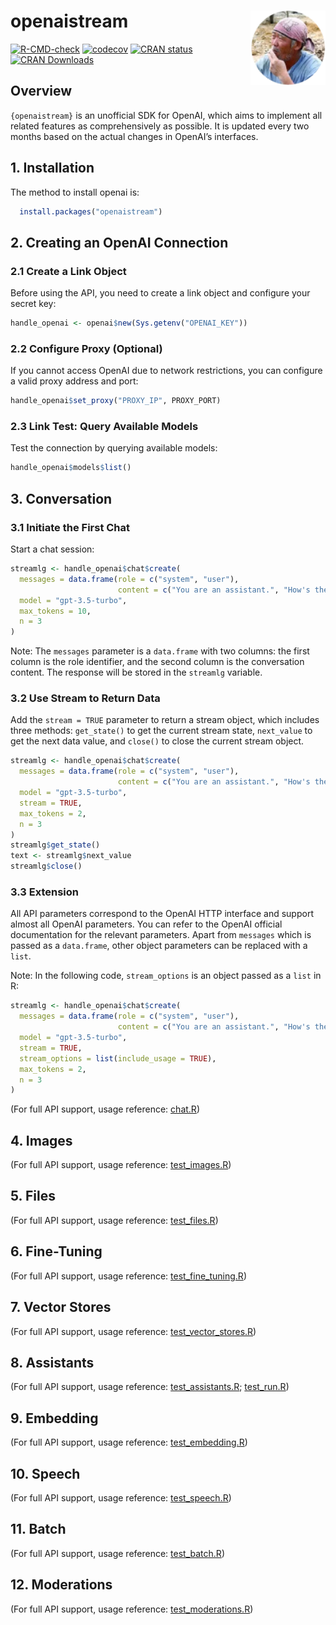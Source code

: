 
# openaistream <img src="man/figures/logo.png" align="right" width="120"/>

<!-- badges: start -->

[![R-CMD-check](https://github.com/libingfei/openaistream/actions/workflows/R-CMD-check.yaml/badge.svg)](https://github.com/libingfei/openaistream/actions/workflows/R-CMD-check.yaml)
[![codecov](https://codecov.io/gh/libingfei/openaistream/graph/badge.svg?token=G8AXF6F4BC)](https://codecov.io/gh/libingfei/openaistream)
[![CRAN
status](https://www.r-pkg.org/badges/version/openaistream)](https://CRAN.R-project.org/package=openaistream)
[![CRAN
Downloads](https://cranlogs.r-pkg.org/badges/grand-total/openaistream?color=brightgreen)](https://cranlogs.r-pkg.org/badges/grand-total/openaistream?color=brightgreen)
<!-- badges: end -->

## Overview

`{openaistream}` is an unofficial SDK for OpenAI, which aims to
implement all related features as comprehensively as possible. It is
updated every two months based on the actual changes in OpenAI’s
interfaces.

## 1. Installation

The method to install openai is:

``` r
  install.packages("openaistream")
```

## 2. Creating an OpenAI Connection

### 2.1 Create a Link Object

Before using the API, you need to create a link object and configure your secret key:

```r
handle_openai <- openai$new(Sys.getenv("OPENAI_KEY"))
```

### 2.2 Configure Proxy (Optional)

If you cannot access OpenAI due to network restrictions, you can configure a valid proxy address and port:

```r
handle_openai$set_proxy("PROXY_IP", PROXY_PORT)
```

### 2.3 Link Test: Query Available Models

Test the connection by querying available models:

```r
handle_openai$models$list()
```

## 3. Conversation

### 3.1 Initiate the First Chat

Start a chat session:

```r
streamlg <- handle_openai$chat$create(
  messages = data.frame(role = c("system", "user"),
                        content = c("You are an assistant.", "How's the weather today?")),
  model = "gpt-3.5-turbo",
  max_tokens = 10,
  n = 3
)
```

Note: The `messages` parameter is a `data.frame` with two columns: the first column is the role identifier, and the second column is the conversation content. The response will be stored in the `streamlg` variable.

### 3.2 Use Stream to Return Data

Add the `stream = TRUE` parameter to return a stream object, which includes three methods: `get_state()` to get the current stream state, `next_value` to get the next data value, and `close()` to close the current stream object.

```r
streamlg <- handle_openai$chat$create(
  messages = data.frame(role = c("system", "user"),
                        content = c("You are an assistant.", "How's the weather today?")),
  model = "gpt-3.5-turbo",
  stream = TRUE,
  max_tokens = 2,
  n = 3
)
streamlg$get_state()
text <- streamlg$next_value
streamlg$close()
```

### 3.3 Extension

All API parameters correspond to the OpenAI HTTP interface and support almost all OpenAI parameters. You can refer to the OpenAI official documentation for the relevant parameters. Apart from `messages` which is passed as a `data.frame`, other object parameters can be replaced with a `list`.

Note: In the following code, `stream_options` is an object passed as a `list` in R:

```r
streamlg <- handle_openai$chat$create(
  messages = data.frame(role = c("system", "user"),
                        content = c("You are an assistant.", "How's the weather today?")),
  model = "gpt-3.5-turbo",
  stream = TRUE,
  stream_options = list(include_usage = TRUE),
  max_tokens = 2,
  n = 3
)
```

(For full API support, usage reference: [chat.R](https://github.com/libingfei/openaistream/blob/main/tests/testthat/chat.R))

## 4. Images

(For full API support, usage reference: [test_images.R](https://github.com/libingfei/openaistream/blob/main/tests/testthat/test_images.R))

## 5. Files

(For full API support, usage reference: [test_files.R](https://github.com/libingfei/openaistream/blob/main/tests/testthat/test_files.R))

## 6. Fine-Tuning

(For full API support, usage reference: [test_fine_tuning.R](https://github.com/libingfei/openaistream/blob/main/tests/testthat/test_fine_tuning.R))

## 7. Vector Stores

(For full API support, usage reference: [test_vector_stores.R](https://github.com/libingfei/openaistream/blob/main/tests/testthat/test_vector_stores.R))

## 8. Assistants

(For full API support, usage reference: [test_assistants.R](https://github.com/libingfei/openaistream/blob/main/tests/testthat/test_assistants.R); [test_run.R](https://github.com/libingfei/openaistream/blob/main/tests/testthat/test_run.R))

## 9. Embedding

(For full API support, usage reference: [test_embedding.R](https://github.com/libingfei/openaistream/blob/main/tests/testthat/test_embedding.R))

## 10. Speech

(For full API support, usage reference: [test_speech.R](https://github.com/libingfei/openaistream/blob/main/tests/testthat/test_speech.R))

## 11. Batch

(For full API support, usage reference: [test_batch.R](https://github.com/libingfei/openaistream/blob/main/tests/testthat/test_batch.R))

## 12. Moderations

(For full API support, usage reference: [test_moderations.R](https://github.com/libingfei/openaistream/blob/main/tests/testthat/test_moderations.R))
